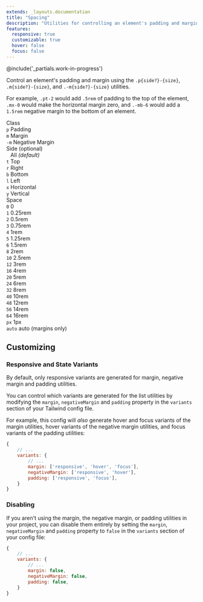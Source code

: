 ```yaml
---
extends: _layouts.documentation
title: "Spacing"
description: "Utilities for controlling an element's padding and margin."
features:
  responsive: true
  customizable: true
  hover: false
  focus: false
---
```


@include('_partials.work-in-progress')

Control an element's padding and margin using the `.p{side?}-{size}`, `.m{side?}-{size}`, and `.-m{side?}-{size}` utilities.

For example, `.pt-2` would add `.5rem` of padding to the top of the element, `.mx-0` would make the horizontal margin zero, and `.-mb-6` would add a `1.5rem` negative margin to the bottom of an element.

<div class="flex items-start mt-8 text-sm">
  <div class="pr-12">
    <div class="mb-3 text-gray-700 uppercase">Class</div>
    <div><code class="inline-block my-1 mr-1 px-2 py-1 font-mono border rounded">p</code> Padding</div>
    <div><code class="inline-block my-1 mr-1 px-2 py-1 font-mono border rounded">m</code> Margin</div>
    <div><code class="inline-block my-1 mr-1 px-2 py-1 font-mono border rounded">-m</code> Negative Margin</div>
  </div>
  <div class="pl-12 pr-12 border-l">
    <div class="mb-3 text-gray-700"><span class="uppercase">Side</span> <span class="text-gray-600 text-xs">(optional)</span></div>
    <div><code class="inline-block my-1 mr-1 px-2 py-1 font-mono border rounded bg-gray-200">&nbsp;</code> All <em class="text-xs text-gray-600">(default)</em></div>
    <div><code class="inline-block my-1 mr-1 px-2 py-1 font-mono border rounded">t</code> Top</div>
    <div><code class="inline-block my-1 mr-1 px-2 py-1 font-mono border rounded">r</code> Right</div>
    <div><code class="inline-block my-1 mr-1 px-2 py-1 font-mono border rounded">b</code> Bottom</div>
    <div><code class="inline-block my-1 mr-1 px-2 py-1 font-mono border rounded">l</code> Left</div>
    <div><code class="inline-block my-1 mr-1 px-2 py-1 font-mono border rounded">x</code> Horizontal</div>
    <div><code class="inline-block my-1 mr-1 px-2 py-1 font-mono border rounded">y</code> Vertical</div>
  </div>
  <div class="pl-12 border-l">
    <div class="mb-3 text-gray-700 uppercase">Space</div>
    <div><code class="inline-block my-1 mr-1 px-2 py-1 font-mono border rounded">0</code> 0</div>
    <div><code class="inline-block my-1 mr-1 px-2 py-1 font-mono border rounded">1</code> 0.25rem</div>
    <div><code class="inline-block my-1 mr-1 px-2 py-1 font-mono border rounded">2</code> 0.5rem</div>
    <div><code class="inline-block my-1 mr-1 px-2 py-1 font-mono border rounded">3</code> 0.75rem</div>
    <div><code class="inline-block my-1 mr-1 px-2 py-1 font-mono border rounded">4</code> 1rem</div>
    <div><code class="inline-block my-1 mr-1 px-2 py-1 font-mono border rounded">5</code> 1.25rem</div>
    <div><code class="inline-block my-1 mr-1 px-2 py-1 font-mono border rounded">6</code> 1.5rem</div>
    <div><code class="inline-block my-1 mr-1 px-2 py-1 font-mono border rounded">8</code> 2rem</div>
    <div><code class="inline-block my-1 mr-1 px-2 py-1 font-mono border rounded">10</code> 2.5rem</div>
    <div><code class="inline-block my-1 mr-1 px-2 py-1 font-mono border rounded">12</code> 3rem</div>
    <div><code class="inline-block my-1 mr-1 px-2 py-1 font-mono border rounded">16</code> 4rem</div>
    <div><code class="inline-block my-1 mr-1 px-2 py-1 font-mono border rounded">20</code> 5rem</div>
    <div><code class="inline-block my-1 mr-1 px-2 py-1 font-mono border rounded">24</code> 6rem</div>
    <div><code class="inline-block my-1 mr-1 px-2 py-1 font-mono border rounded">32</code> 8rem</div>
    <div><code class="inline-block my-1 mr-1 px-2 py-1 font-mono border rounded">40</code> 10rem</div>
    <div><code class="inline-block my-1 mr-1 px-2 py-1 font-mono border rounded">48</code> 12rem</div>
    <div><code class="inline-block my-1 mr-1 px-2 py-1 font-mono border rounded">56</code> 14rem</div>
    <div><code class="inline-block my-1 mr-1 px-2 py-1 font-mono border rounded">64</code> 16rem</div>
    <div><code class="inline-block my-1 mr-1 px-1 py-1 font-mono border rounded">px</code> 1px</div>
    <div><code class="inline-block my-1 mr-1 px-1 py-1 font-mono border rounded">auto</code> auto <span class="text-gray-600 text-xs">(margins only)</span></div>
  </div>
</div>

## Customizing

### Responsive and State Variants

By default, only responsive variants are generated for margin, negative margin and padding utilities.

You can control which variants are generated for the list utilities by modifying the `margin`, `negativeMargin` and `padding` property in the `variants` section of your Tailwind config file.

For example, this config will _also_ generate hover and focus variants of the margin utilities, hover variants of the negative margin utilities, and focus variants of the padding utilities:

```js
{
    // ...
    variants: {
        // ...
        margin: ['responsive', 'hover', 'focus'],
        negativeMargin: ['responsive', 'hover'],
        padding: ['responsive', 'focus'],
    }
}
```

### Disabling

If you aren't using the margin, the negative margin, or padding utilities in your project, you can disable them entirely by setting the `margin`, `negativeMargin` and `padding` property to `false` in the `variants` section of your config file:

```js
{
    // ...
    variants: {
        // ...
        margin: false,
        negativeMargin: false,
        padding: false,
    }
}
```
